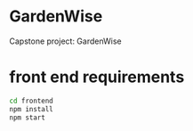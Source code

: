 # GardenWise
Capstone project: GardenWise

# front end requirements
```bash
cd frontend
npm install
npm start
```
